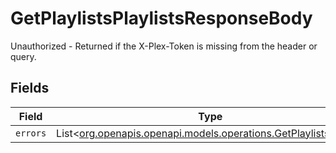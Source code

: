 # GetPlaylistsPlaylistsResponseBody

Unauthorized - Returned if the X-Plex-Token is missing from the header or query.


## Fields

| Field                                                                                                            | Type                                                                                                             | Required                                                                                                         | Description                                                                                                      |
| ---------------------------------------------------------------------------------------------------------------- | ---------------------------------------------------------------------------------------------------------------- | ---------------------------------------------------------------------------------------------------------------- | ---------------------------------------------------------------------------------------------------------------- |
| `errors`                                                                                                         | List<[org.openapis.openapi.models.operations.GetPlaylistsErrors](../../models/operations/GetPlaylistsErrors.md)> | :heavy_minus_sign:                                                                                               | N/A                                                                                                              |